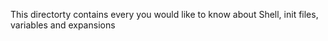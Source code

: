 This directorty contains every you would like to know about Shell, init files, variables and expansions
